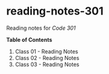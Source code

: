 # reading-notes-301
Reading notes for *Code 301*

**Table of Contents**
1. Class 01 - Reading Notes
1. Class 02 - Reading Notes
1. Class 03 - Reading Notes

